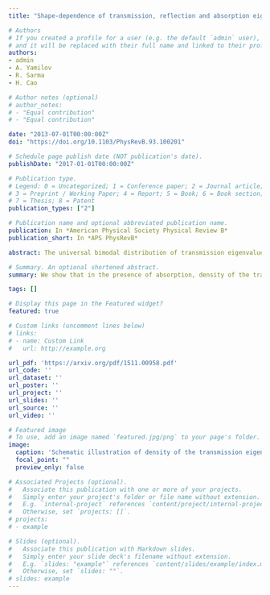 ```yaml
---
title: "Shape-dependence of transmission, reflection and absorption eigenvalue densities in disordered waveguides with dissipation"

# Authors
# If you created a profile for a user (e.g. the default `admin` user), write the username (folder name) here
# and it will be replaced with their full name and linked to their profile.
authors:
- admin
- A. Yamilov
- R. Sarma
- H. Cao

# Author notes (optional)
# author_notes:
# - "Equal contribution"
# - "Equal contribution"

date: "2013-07-01T00:00:00Z"
doi: "https://doi.org/10.1103/PhysRevB.93.100201"

# Schedule page publish date (NOT publication's date).
publishDate: "2017-01-01T00:00:00Z"

# Publication type.
# Legend: 0 = Uncategorized; 1 = Conference paper; 2 = Journal article;
# 3 = Preprint / Working Paper; 4 = Report; 5 = Book; 6 = Book section;
# 7 = Thesis; 8 = Patent
publication_types: ["2"]

# Publication name and optional abbreviated publication name.
publication: In *American Physical Society Physical Review B*
publication_short: In *APS PhysRevB*

abstract: The universal bimodal distribution of transmission eigenvalues in lossless diffusive systems underpins such celebrated phenomena as universal conductance fluctuations, quantum shot noise in condensed matter physics and optimal transmission in optics and acoustics. Here, we show that in the presence of absorption, density of the transmission eigenvalues depends on the confinement geometry of scattering media. Furthermore, in an asymmetric waveguide, densities of the reflection and absorption eigenvalues also depend of the side from which the waves are incident. With increasing absorpotion, the density of absorption eigenvalues changes qualitatively from single-peak to double-peak function. Our findings open a new avenue for coherent control of wave transmission, reflection and absorption in random media.

# Summary. An optional shortened abstract.
summary: We show that in the presence of absorption, density of the transmission eigenvalues depends on the confinement geometry of scattering media.

tags: []

# Display this page in the Featured widget?
featured: true

# Custom links (uncomment lines below)
# links:
# - name: Custom Link
#   url: http://example.org

url_pdf: 'https://arxiv.org/pdf/1511.00958.pdf'
url_code: ''
url_dataset: ''
url_poster: ''
url_project: ''
url_slides: ''
url_source: ''
url_video: ''

# Featured image
# To use, add an image named `featured.jpg/png` to your page's folder.
image:
  caption: 'Schematic illustration of density of the transmission eigenvalues D(τ) in a passive disordered waveguide of varying width W(z) drawn to the inset.'
  focal_point: ""
  preview_only: false

# Associated Projects (optional).
#   Associate this publication with one or more of your projects.
#   Simply enter your project's folder or file name without extension.
#   E.g. `internal-project` references `content/project/internal-project/index.md`.
#   Otherwise, set `projects: []`.
# projects:
# - example

# Slides (optional).
#   Associate this publication with Markdown slides.
#   Simply enter your slide deck's filename without extension.
#   E.g. `slides: "example"` references `content/slides/example/index.md`.
#   Otherwise, set `slides: ""`.
# slides: example
---
```


<!-- {{% callout note %}}
Click the *Cite* button above to demo the feature to enable visitors to import publication metadata into their reference management software.
{{% /callout %}}

{{% callout note %}}
Create your slides in Markdown - click the *Slides* button to check out the example.
{{% /callout %}}

Supplementary notes can be added here, including [code, math, and images](https://wowchemy.com/docs/writing-markdown-latex/). -->
